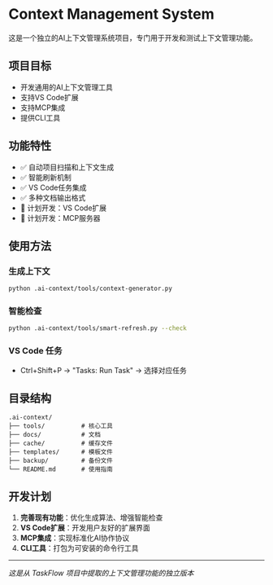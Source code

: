 # Context Management System

这是一个独立的AI上下文管理系统项目，专门用于开发和测试上下文管理功能。

## 项目目标

- 开发通用的AI上下文管理工具
- 支持VS Code扩展
- 支持MCP集成
- 提供CLI工具

## 功能特性

- ✅ 自动项目扫描和上下文生成
- ✅ 智能刷新机制
- ✅ VS Code任务集成
- ✅ 多种文档输出格式
- 🔄 计划开发：VS Code扩展
- 🔄 计划开发：MCP服务器

## 使用方法

### 生成上下文
```bash
python .ai-context/tools/context-generator.py
```

### 智能检查
```bash
python .ai-context/tools/smart-refresh.py --check
```

### VS Code 任务
- Ctrl+Shift+P → "Tasks: Run Task" → 选择对应任务

## 目录结构

```
.ai-context/
├── tools/          # 核心工具
├── docs/           # 文档
├── cache/          # 缓存文件
├── templates/      # 模板文件
├── backup/         # 备份文件
└── README.md       # 使用指南
```

## 开发计划

1. **完善现有功能**：优化生成算法、增强智能检查
2. **VS Code扩展**：开发用户友好的扩展界面
3. **MCP集成**：实现标准化AI协作协议
4. **CLI工具**：打包为可安装的命令行工具

---

*这是从 TaskFlow 项目中提取的上下文管理功能的独立版本*

